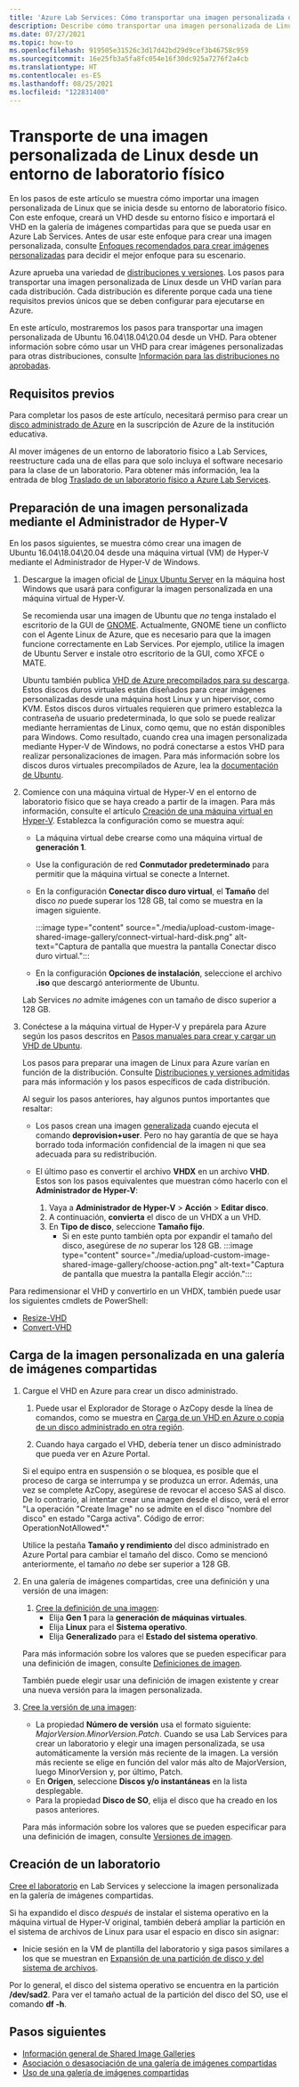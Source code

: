 ```yaml
---
title: 'Azure Lab Services: Cómo transportar una imagen personalizada de Linux desde el entorno de laboratorio físico'
description: Describe cómo transportar una imagen personalizada de Linux desde el entorno de laboratorio físico.
ms.date: 07/27/2021
ms.topic: how-to
ms.openlocfilehash: 919505e31526c3d17d42bd29d9cef3b46758c959
ms.sourcegitcommit: 16e25fb3a5fa8fc054e16f30dc925a7276f2a4cb
ms.translationtype: HT
ms.contentlocale: es-ES
ms.lasthandoff: 08/25/2021
ms.locfileid: "122831400"
---
```

# <a name="bring-a-linux-custom-image-from-your-physical-lab-environment"></a>Transporte de una imagen personalizada de Linux desde un entorno de laboratorio físico

En los pasos de este artículo se muestra cómo importar una imagen personalizada de Linux que se inicia desde su entorno de laboratorio físico. Con este enfoque, creará un VHD desde su entorno físico e importará el VHD en la galería de imágenes compartidas para que se pueda usar en Azure Lab Services. Antes de usar este enfoque para crear una imagen personalizada, consulte [Enfoques recomendados para crear imágenes personalizadas](approaches-for-custom-image-creation.md) para decidir el mejor enfoque para su escenario.

Azure aprueba una variedad de [distribuciones y versiones](../virtual-machines/linux/endorsed-distros.md#supported-distributions-and-versions). Los pasos para transportar una imagen personalizada de Linux desde un VHD varían para cada distribución. Cada distribución es diferente porque cada una tiene requisitos previos únicos que se deben configurar para ejecutarse en Azure.

En este artículo, mostraremos los pasos para transportar una imagen personalizada de Ubuntu 16.04\18.04\20.04 desde un VHD. Para obtener información sobre cómo usar un VHD para crear imágenes personalizadas para otras distribuciones, consulte [Información para las distribuciones no aprobadas](../virtual-machines/linux/create-upload-generic.md).

## <a name="prerequisites"></a>Requisitos previos

Para completar los pasos de este artículo, necesitará permiso para crear un [disco administrado de Azure](../virtual-machines/managed-disks-overview.md) en la suscripción de Azure de la institución educativa.

Al mover imágenes de un entorno de laboratorio físico a Lab Services, reestructure cada una de ellas para que solo incluya el software necesario para la clase de un laboratorio. Para obtener más información, lea la entrada de blog [Traslado de un laboratorio físico a Azure Lab Services](https://techcommunity.microsoft.com/t5/azure-lab-services/moving-from-a-physical-lab-to-azure-lab-services/ba-p/1654931).

## <a name="prepare-a-custom-image-by-using-hyper-v-manager"></a>Preparación de una imagen personalizada mediante el Administrador de Hyper-V

En los pasos siguientes, se muestra cómo crear una imagen de Ubuntu 16.04\18.04\20.04 desde una máquina virtual (VM) de Hyper-V mediante el Administrador de Hyper-V de Windows.

1. Descargue la imagen oficial de [Linux Ubuntu Server](https://ubuntu.com/server/docs) en la máquina host Windows que usará para configurar la imagen personalizada en una máquina virtual de Hyper-V.

   Se recomienda usar una imagen de Ubuntu que *no* tenga instalado el escritorio de la GUI de [GNOME](https://www.gnome.org/). Actualmente, GNOME tiene un conflicto con el Agente Linux de Azure, que es necesario para que la imagen funcione correctamente en Lab Services. Por ejemplo, utilice la imagen de Ubuntu Server e instale otro escritorio de la GUI, como XFCE o MATE.

   Ubuntu también publica [VHD de Azure precompilados para su descarga](https://cloud-images.ubuntu.com/). Estos discos duros virtuales están diseñados para crear imágenes personalizadas desde una máquina host Linux y un hipervisor, como KVM. Estos discos duros virtuales requieren que primero establezca la contraseña de usuario predeterminada, lo que solo se puede realizar mediante herramientas de Linux, como qemu, que no están disponibles para Windows. Como resultado, cuando crea una imagen personalizada mediante Hyper-V de Windows, no podrá conectarse a estos VHD para realizar personalizaciones de imagen. Para más información sobre los discos duros virtuales precompilados de Azure, lea la [documentación de Ubuntu](https://help.ubuntu.com/community/UEC/Images?_ga=2.114783623.1858181609.1624392241-1226151842.1623682781#QEMU_invocation).

1. Comience con una máquina virtual de Hyper-V en el entorno de laboratorio físico que se haya creado a partir de la imagen. Para más información, consulte el artículo [Creación de una máquina virtual en Hyper-V](/windows-server/virtualization/hyper-v/get-started/create-a-virtual-machine-in-hyper-v). Establezca la configuración como se muestra aquí:
    - La máquina virtual debe crearse como una máquina virtual de **generación 1**.
    - Use la configuración de red **Conmutador predeterminado** para permitir que la máquina virtual se conecte a Internet.
    - En la configuración **Conectar disco duro virtual**, el **Tamaño** del disco *no* puede superar los 128 GB, tal como se muestra en la imagen siguiente.
       
        :::image type="content" source="./media/upload-custom-image-shared-image-gallery/connect-virtual-hard-disk.png" alt-text="Captura de pantalla que muestra la pantalla Conectar disco duro virtual.":::

    - En la configuración **Opciones de instalación**, seleccione el archivo **.iso** que descargó anteriormente de Ubuntu.

    Lab Services *no* admite imágenes con un tamaño de disco superior a 128 GB.

1. Conéctese a la máquina virtual de Hyper-V y prepárela para Azure según los pasos descritos en [Pasos manuales para crear y cargar un VHD de Ubuntu](../virtual-machines/linux/create-upload-ubuntu.md#manual-steps).

    Los pasos para preparar una imagen de Linux para Azure varían en función de la distribución. Consulte [Distribuciones y versiones admitidas](../virtual-machines/linux/endorsed-distros.md#supported-distributions-and-versions) para más información y los pasos específicos de cada distribución.

    Al seguir los pasos anteriores, hay algunos puntos importantes que resaltar:
    - Los pasos crean una imagen [generalizada](../virtual-machines/shared-image-galleries.md#generalized-and-specialized-images) cuando ejecuta el comando **deprovision+user**. Pero no hay garantía de que se haya borrado toda información confidencial de la imagen ni que sea adecuada para su redistribución.
    - El último paso es convertir el archivo **VHDX** en un archivo **VHD**. Estos son los pasos equivalentes que muestran cómo hacerlo con el **Administrador de Hyper-V**:
        
        1. Vaya a **Administrador de Hyper-V** > **Acción** > **Editar disco**.
        1. A continuación, **convierta** el disco de un VHDX a un VHD.
        1. En **Tipo de disco**, seleccione **Tamaño fijo**.
            - Si en este punto también opta por expandir el tamaño del disco, asegúrese de *no* superar los 128 GB.
            :::image type="content" source="./media/upload-custom-image-shared-image-gallery/choose-action.png" alt-text="Captura de pantalla que muestra la pantalla Elegir acción.":::

Para redimensionar el VHD y convertirlo en un VHDX, también puede usar los siguientes cmdlets de PowerShell:

- [Resize-VHD](/powershell/module/hyper-v/resize-vhd?view=windowsserver2019-ps)
- [Convert-VHD](/powershell/module/hyper-v/convert-vhd?view=windowsserver2019-ps)

## <a name="upload-the-custom-image-to-a-shared-image-gallery"></a>Carga de la imagen personalizada en una galería de imágenes compartidas

1. Cargue el VHD en Azure para crear un disco administrado.
    1. Puede usar el Explorador de Storage o AzCopy desde la línea de comandos, como se muestra en [Carga de un VHD en Azure o copia de un disco administrado en otra región](../virtual-machines/windows/disks-upload-vhd-to-managed-disk-powershell.md).

    1. Cuando haya cargado el VHD, debería tener un disco administrado que pueda ver en Azure Portal. 
    
    Si el equipo entra en suspensión o se bloquea, es posible que el proceso de carga se interrumpa y se produzca un error. Además, una vez se complete AzCopy, asegúrese de revocar el acceso SAS al disco. De lo contrario, al intentar crear una imagen desde el disco, verá el error "La operación "Create Image" no se admite en el disco "nombre del disco" en estado "Carga activa". Código de error: OperationNotAllowed*."
    
    Utilice la pestaña **Tamaño y rendimiento** del disco administrado en Azure Portal para cambiar el tamaño del disco. Como se mencionó anteriormente, el tamaño *no* debe ser superior a 128 GB.

1. En una galería de imágenes compartidas, cree una definición y una versión de una imagen:
    1. [Cree la definición de una imagen](../virtual-machines/windows/shared-images-portal.md#create-an-image-definition):
        - Elija **Gen 1** para la **generación de máquinas virtuales**.
        - Elija **Linux** para el **Sistema operativo**.
        - Elija **Generalizado** para el **Estado del sistema operativo**.
     
    Para más información sobre los valores que se pueden especificar para una definición de imagen, consulte [Definiciones de imagen](../virtual-machines/shared-image-galleries.md#image-definitions). 
    
    También puede elegir usar una definición de imagen existente y crear una nueva versión para la imagen personalizada.
    
1. [Cree la versión de una imagen](../virtual-machines/windows/shared-images-portal.md#create-an-image-version):
   - La propiedad **Número de versión** usa el formato siguiente: *MajorVersion.MinorVersion.Patch*. Cuando se usa Lab Services para crear un laboratorio y elegir una imagen personalizada, se usa automáticamente la versión más reciente de la imagen. La versión más reciente se elige en función del valor más alto de MajorVersion, luego MinorVersion y, por último, Patch.
    - En **Origen**, seleccione **Discos y/o instantáneas** en la lista desplegable.
    - Para la propiedad **Disco de SO**, elija el disco que ha creado en los pasos anteriores.
    
    Para más información sobre los valores que se pueden especificar para una definición de imagen, consulte [Versiones de imagen](../virtual-machines/shared-image-galleries.md#image-versions).

## <a name="create-a-lab"></a>Creación de un laboratorio
   
[Cree el laboratorio](tutorial-setup-classroom-lab.md) en Lab Services y seleccione la imagen personalizada en la galería de imágenes compartidas.

Si ha expandido el disco *después* de instalar el sistema operativo en la máquina virtual de Hyper-V original, también deberá ampliar la partición en el sistema de archivos de Linux para usar el espacio en disco sin asignar:
- Inicie sesión en la VM de plantilla del laboratorio y siga pasos similares a los que se muestran en [Expansión de una partición de disco y del sistema de archivos](../virtual-machines/linux/expand-disks.md#expand-a-disk-partition-and-filesystem).
    
Por lo general, el disco del sistema operativo se encuentra en la partición **/dev/sad2**. Para ver el tamaño actual de la partición del disco del SO, use el comando **df -h**.
    
## <a name="next-steps"></a>Pasos siguientes

* [Información general de Shared Image Galleries](../virtual-machines/shared-image-galleries.md)
* [Asociación o desasociación de una galería de imágenes compartidas](how-to-attach-detach-shared-image-gallery.md)
* [Uso de una galería de imágenes compartidas](how-to-use-shared-image-gallery.md)